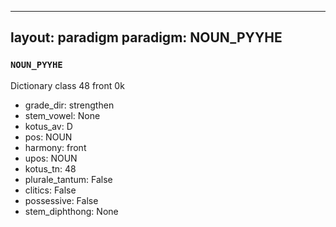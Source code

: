 
---
layout: paradigm
paradigm: NOUN_PYYHE
---
### ` NOUN_PYYHE `

Dictionary class 48 front 0k
* grade_dir: strengthen
* stem_vowel: None
* kotus_av: D
* pos: NOUN
* harmony: front
* upos: NOUN
* kotus_tn: 48
* plurale_tantum: False
* clitics: False
* possessive: False
* stem_diphthong: None
